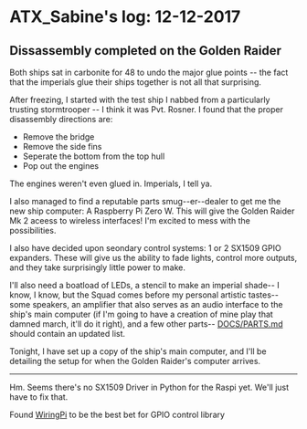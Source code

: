 # ATX_Sabine's log: 12-12-2017

## Dissassembly completed on the Golden Raider

Both ships sat in carbonite for 48 to undo the major glue points -- the fact that the imperials glue their ships together is not all that surprising.

After freezing, I started with the test ship I nabbed from a particularly trusting stormtrooper -- I think it was Pvt. Rosner. I found that the proper disassembly directions are:

* Remove the bridge
* Remove the side fins
* Seperate the bottom from the top hull
* Pop out the engines

The engines weren't even glued in. Imperials, I tell ya.

I also managed to find a reputable parts smug--er--dealer to get me the new ship computer: A Raspberry Pi Zero W. This will give the Golden Raider Mk 2 aceess to wireless interfaces! I'm excited to mess with the possibilities.

I also have decided upon seondary control systems: 1 or 2 SX1509 GPIO expanders. These will give us the ability to fade lights, control more outputs, and they take surprisingly little power to make.

I'll also need a boatload of LEDs, a stencil to make an imperial shade-- I know, I know, but the Squad comes before my personal artistic tastes-- some speakers, an amplifier that also serves as an audio interface to the ship's main computer (if I'm going to have a creation of mine play that damned march, it'll do it right), and a few other parts-- [DOCS/PARTS.md](../DOCS/PARTS.md) should contain an updated list.

Tonight, I have set up a copy of the ship's main computer, and I'll be detailing the setup for when the Golden Raider's computer arrives.

---

Hm. Seems there's no SX1509 Driver in Python for the Raspi yet. We'll just have to fix that.

Found [WiringPi](https://github.com/WiringPi/WiringPi-Python) to be the best bet for GPIO control library